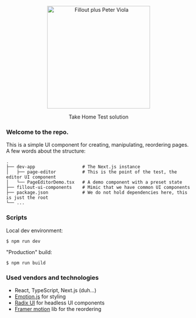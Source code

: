 <p align="center">
  <a href="https://violapeter-take-home.vercel.app/">
    <picture>
      <img src="https://github.com/user-attachments/assets/71efda0c-9bde-4891-9ebc-07d5be8401f8" alt="Fillout plus Peter Viola" width="280" />
    </picture>
  </a>
</p>

<p align="center">Take Home Test solution</p>

### Welcome to the repo. 

This is a simple UI component for creating, manipulating, reordering pages.
A few words about the structure:

```
.
├── dev-app                  # The Next.js instance      
│   ├── page-editor          # This is the point of the test, the editor UI component
│   └── PageEditorDemo.tsx   # A demo component with a preset state 
├── fillout-ui-components    # Mimic that we have common UI components     
├── package.json             # We do not hold dependencies here, this is just the root
└── ...
```

### Scripts 

Local dev environment:

    $ npm run dev

"Production" build:

    $ npm run build

### Used vendors and technologies

- React, TypeScript, Next.js (duh...)
- [Emotion.js][emotion] for styling
- [Radix UI][radix] for headless UI components
- [Framer motion][motion] lib for the reordering

[emotion]: https://emotion.sh/docs/introduction
[radix]: https://radix-ui.com/
[motion]: https://motion.dev/